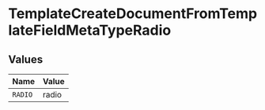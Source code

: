 # TemplateCreateDocumentFromTemplateFieldMetaTypeRadio


## Values

| Name    | Value   |
| ------- | ------- |
| `RADIO` | radio   |